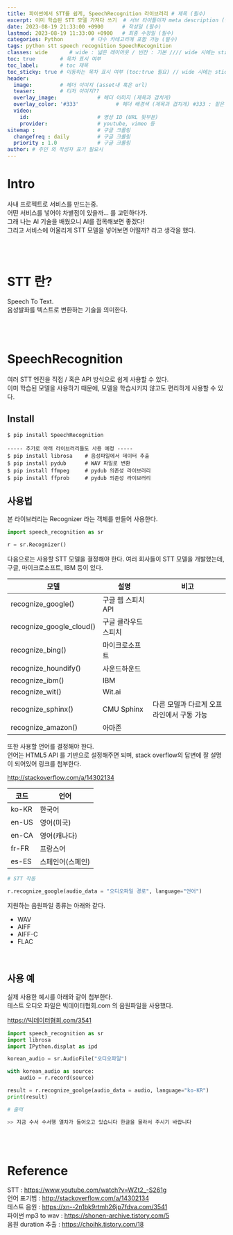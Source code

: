 ```yaml
---
title: 파이썬에서 STT를 쉽게, SpeechRecognition 라이브러리 # 제목 (필수)
excerpt: 이미 학습된 STT 모델 가져다 쓰기  # 서브 타이틀이자 meta description (필수)
date: 2023-08-19 21:33:00 +0900      # 작성일 (필수)
lastmod: 2023-08-19 11:33:00 +0900   # 최종 수정일 (필수)
categories: Python         # 다수 카테고리에 포함 가능 (필수)
tags: python stt speech recognition SpeechRecognition                     # 태그 복수개 가능 (필수)
classes: wide       # wide : 넓은 레이아웃 / 빈칸 : 기본 //// wide 시에는 sticky toc 불가
toc: true        # 목차 표시 여부
toc_label:       # toc 제목
toc_sticky: true # 이동하는 목차 표시 여부 (toc:true 필요) // wide 시에는 sticky toc 불가
header: 
  image:         # 헤더 이미지 (asset내 혹은 url)
  teaser:        # 티저 이미지??
  overlay_image:             # 헤더 이미지 (제목과 겹치게)
  overlay_color: '#333'            # 헤더 배경색 (제목과 겹치게) #333 : 짙은 회색 (필수)
  video:
    id:                      # 영상 ID (URL 뒷부분)
    provider:                # youtube, vimeo 등
sitemap :                    # 구글 크롤링
  changefreq : daily         # 구글 크롤링
  priority : 1.0             # 구글 크롤링
author: # 주인 외 작성자 표기 필요시
---
```

<!--postNo: 20230819_001-->

# Intro

사내 프로젝트로 서비스를 만드는중.  
어떤 서비스를 넣어야 차별점이 있을까... 를 고민하다가.  
그래 나는 AI 기술을 배웠으니 AI를 접목해보면 좋겠다!  
그리고 서비스에 어울리게 STT 모델을 넣어보면 어떨까? 라고 생각을 했다.  

<br>
<br>


# STT 란?

Speech To Text.  
음성발화를 텍스트로 변환하는 기술을 의미한다.  

<br>
<br>


# SpeechRecognition  

여러 STT 엔진을 직접 / 혹은 API 방식으로 쉽게 사용할 수 있다.  
이미 학습된 모델을 사용하기 때문에, 모델을 학습시키지 않고도 편리하게 사용할 수 있다.  


## Install  

```terminal
$ pip install SpeechRecognition

----- 추가로 아래 라이브러리들도 사용 예정 -----
$ pip install librosa    # 음성파일에서 데이터 추출
$ pip install pydub      # WAV 파일로 변환
$ pip install ffmpeg     # pydub 의존성 라이브러리
$ pip install ffprob     # pydub 의존성 라이브러리
```


## 사용법

본 라이브러리는 Recognizer 라는 객체를 만들어 사용한다.  

```python
import speech_recognition as sr

r = sr.Recognizer()
```

다음으로는 사용할 STT 모델을 결정해야 한다.
여러 회사들이 STT 모델을 개발했는데, 구글, 마이크로소프트, IBM 등이 있다.  

|모델|설명|비고|
|---|---|---|
|recognize_google()|구글 웹 스피치 API||
|recognize_google_cloud()|구글 클라우드 스피치||
|recognize_bing()|마이크로소프트||
|recognize_houndify()|사운드하운드||
|recognize_ibm()|IBM||
|recognize_wit()|Wit.ai||
|recognize_sphinx()|CMU Sphinx|다른 모델과 다르게 오프라인에서 구동 가능|
|recognize_amazon()|아마존||

또한 사용할 언어를 결정해야 한다.  
언어는 HTML5 API 를 기반으로 설정해주면 되며, stack overflow의 답변에 잘 설명이 되어있어 링크를 첨부한다.  

http://stackoverflow.com/a/14302134

|코드|언어|
|---|---|
|ko-KR|한국어|
|en-US|영어(미국)|
|en-CA|영어(캐나다)|
|fr-FR|프랑스어|
|es-ES|스페인어(스페인)|


```python
# STT 작동

r.recognize_google(audio_data = "오디오파일 경로", language="언어")
```

지원하는 음원파일 종류는 아래와 같다.  

* WAV
* AIFF
* AIFF-C
* FLAC

<br>

## 사용 예

실제 사용한 예시를 아래와 같이 첨부한다.  
테스트 오디오 파일은 빅데이터협회.com 의 음원파일을 사용했다.  

https://빅데이터협회.com/3541  

```python
import speech_recognition as sr
import librosa
import IPython.displat as ipd

korean_audio = sr.AudioFile("오디오파일")

with korean_audio as source:
    audio = r.record(source)

result = r.recognize_goolge(audio_data = audio, language="ko-KR")
print(result)
```

```python
# 출력

>> 지금 수서 수서행 열차가 들어오고 있습니다 한글을 물라서 주시기 바랍니다
```


<br>
<br>

# Reference 

STT : https://www.youtube.com/watch?v=WZt2_-S261g  
언어 표기법 : http://stackoverflow.com/a/14302134  
테스트 음원 : https://xn--2n1bk9rtmh26jp7fdva.com/3541  
파이썬 mp3 to wav : https://shonen-archive.tistory.com/5  
음원 duration 추출 : https://choihk.tistory.com/18  


